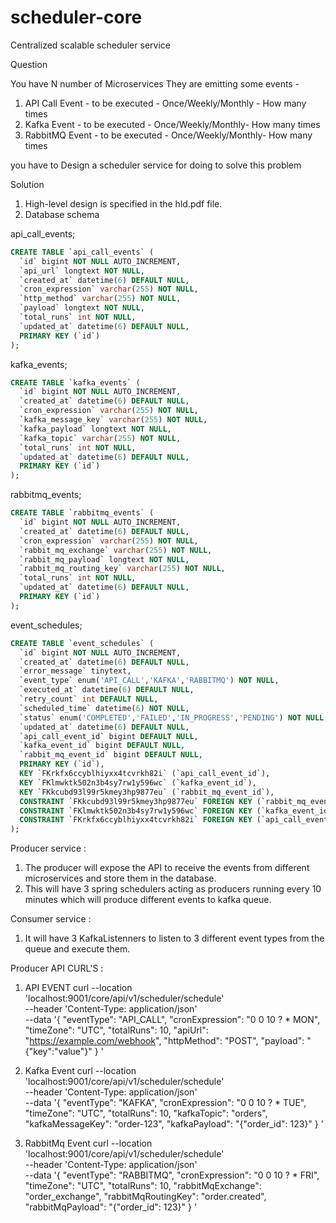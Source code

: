 # scheduler-core
Centralized scalable scheduler service

Question

You have N number of Microservices
They are emitting some events -
1. API Call Event - to be executed - Once/Weekly/Monthly - How many times
2. Kafka Event - to be executed - Once/Weekly/Monthly- How many times
3. RabbitMQ Event - to be executed - Once/Weekly/Monthly- How many times

you have to Design a scheduler service for doing to solve this problem


Solution

1. High-level design is specified in the hld.pdf file.
2. Database schema

api_call_events;

```SQL
CREATE TABLE `api_call_events` (
  `id` bigint NOT NULL AUTO_INCREMENT,
  `api_url` longtext NOT NULL,
  `created_at` datetime(6) DEFAULT NULL,
  `cron_expression` varchar(255) NOT NULL,
  `http_method` varchar(255) NOT NULL,
  `payload` longtext NOT NULL,
  `total_runs` int NOT NULL,
  `updated_at` datetime(6) DEFAULT NULL,
  PRIMARY KEY (`id`)
);
```

kafka_events;

```SQL
CREATE TABLE `kafka_events` (
  `id` bigint NOT NULL AUTO_INCREMENT,
  `created_at` datetime(6) DEFAULT NULL,
  `cron_expression` varchar(255) NOT NULL,
  `kafka_message_key` varchar(255) NOT NULL,
  `kafka_payload` longtext NOT NULL,
  `kafka_topic` varchar(255) NOT NULL,
  `total_runs` int NOT NULL,
  `updated_at` datetime(6) DEFAULT NULL,
  PRIMARY KEY (`id`)
);
```

rabbitmq_events;

```SQL
CREATE TABLE `rabbitmq_events` (
  `id` bigint NOT NULL AUTO_INCREMENT,
  `created_at` datetime(6) DEFAULT NULL,
  `cron_expression` varchar(255) NOT NULL,
  `rabbit_mq_exchange` varchar(255) NOT NULL,
  `rabbit_mq_payload` longtext NOT NULL,
  `rabbit_mq_routing_key` varchar(255) NOT NULL,
  `total_runs` int NOT NULL,
  `updated_at` datetime(6) DEFAULT NULL,
  PRIMARY KEY (`id`)
);
```

event_schedules;

```SQL
CREATE TABLE `event_schedules` (
  `id` bigint NOT NULL AUTO_INCREMENT,
  `created_at` datetime(6) DEFAULT NULL,
  `error_message` tinytext,
  `event_type` enum('API_CALL','KAFKA','RABBITMQ') NOT NULL,
  `executed_at` datetime(6) DEFAULT NULL,
  `retry_count` int DEFAULT NULL,
  `scheduled_time` datetime(6) NOT NULL,
  `status` enum('COMPLETED','FAILED','IN_PROGRESS','PENDING') NOT NULL,
  `updated_at` datetime(6) DEFAULT NULL,
  `api_call_event_id` bigint DEFAULT NULL,
  `kafka_event_id` bigint DEFAULT NULL,
  `rabbit_mq_event_id` bigint DEFAULT NULL,
  PRIMARY KEY (`id`),
  KEY `FKrkfx6ccyblhiyxx4tcvrkh82i` (`api_call_event_id`),
  KEY `FKlmwktk502n3b4sy7rw1y596wc` (`kafka_event_id`),
  KEY `FKkcubd93l99r5kmey3hp9877eu` (`rabbit_mq_event_id`),
  CONSTRAINT `FKkcubd93l99r5kmey3hp9877eu` FOREIGN KEY (`rabbit_mq_event_id`) REFERENCES `rabbitmq_events` (`id`),
  CONSTRAINT `FKlmwktk502n3b4sy7rw1y596wc` FOREIGN KEY (`kafka_event_id`) REFERENCES `kafka_events` (`id`),
  CONSTRAINT `FKrkfx6ccyblhiyxx4tcvrkh82i` FOREIGN KEY (`api_call_event_id`) REFERENCES `api_call_events` (`id`)
);
```


Producer service :
1. The producer will expose the API to receive the events from different microservices and store them in the database.
2. This will have 3 spring schedulers acting as producers running every 10 minutes which will produce different events to kafka queue.


Consumer service :
1. It will have 3 KafkaListenners to listen to 3 different event types from the queue and execute them.

Producer API CURL'S :

1. API EVENT
curl --location 'localhost:9001/core/api/v1/scheduler/schedule' \
--header 'Content-Type: application/json' \
--data '{
    "eventType": "API_CALL",
    "cronExpression": "0 0 10 ? * MON",
    "timeZone": "UTC",
    "totalRuns": 10,
    "apiUrl": "https://example.com/webhook",
    "httpMethod": "POST",
    "payload": "{\"key\":\"value\"}"
}
'

2. Kafka Event
curl --location 'localhost:9001/core/api/v1/scheduler/schedule' \
--header 'Content-Type: application/json' \
--data '{
    "eventType": "KAFKA",
    "cronExpression": "0 0 10 ? * TUE",
    "timeZone": "UTC",
    "totalRuns": 10,
    "kafkaTopic": "orders",
    "kafkaMessageKey": "order-123",
    "kafkaPayload": "{\"order_id\": 123}"
}
'

3. RabbitMq Event
curl --location 'localhost:9001/core/api/v1/scheduler/schedule' \
--header 'Content-Type: application/json' \
--data '{
    "eventType": "RABBITMQ",
    "cronExpression": "0 0 10 ? * FRI",
    "timeZone": "UTC",
    "totalRuns": 10,
    "rabbitMqExchange": "order_exchange",
    "rabbitMqRoutingKey": "order.created",
    "rabbitMqPayload": "{\"order_id\": 123}"
}
'



